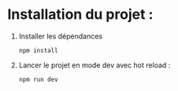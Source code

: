 # Installation du projet :

1. Installer les dépendances
   ```shell
   npm install
   ```

2. Lancer le projet en mode dev avec hot reload :
   ```shell
   npm run dev
   ```
